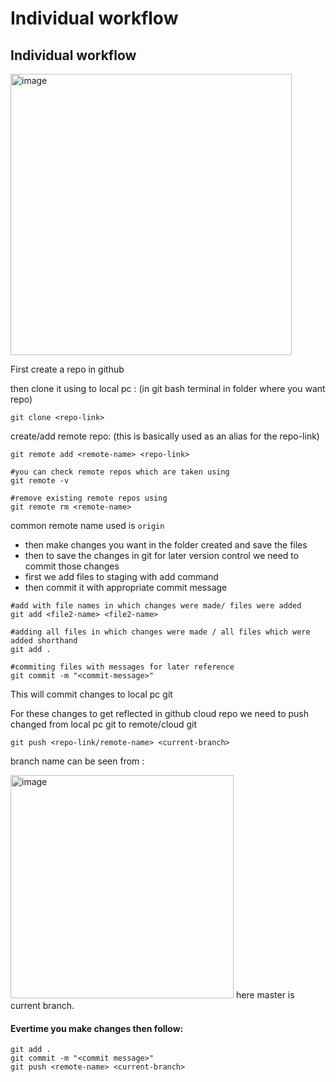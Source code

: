 # Individual workflow

## Individual workflow

<img width="450" alt="image" src="https://user-images.githubusercontent.com/74586376/172043374-762e04a3-ab7c-475a-854c-f735946657b0.png">

First create a repo in github

then clone it using to local pc : (in git bash terminal in folder where you want repo)
```
git clone <repo-link>
```
create/add remote repo: (this is basically used as an alias for the repo-link)
```
git remote add <remote-name> <repo-link>

#you can check remote repos which are taken using
git remote -v

#remove existing remote repos using
git remote rm <remote-name>
```
common remote name used is <code>origin</code>

- then make changes you want in the folder created and save the files 
- then to save the changes in git for later version control we need to commit those changes
- first we add files to staging with add command
- then commit it with appropriate commit message

```
#add with file names in which changes were made/ files were added
git add <file2-name> <file2-name>

#adding all files in which changes were made / all files which were added shorthand 
git add .

#commiting files with messages for later reference
git commit -m "<commit-message>"

```
This will commit changes to local pc git

For these changes to get reflected in github cloud repo we need to push changed from local pc git to remote/cloud git
```
git push <repo-link/remote-name> <current-branch>
```
branch name can be seen from :

<img width="357" alt="image" src="https://user-images.githubusercontent.com/74586376/172044163-0cf5554e-f563-4068-ae80-a5151958005f.png">
here master is current branch.

#### Evertime you make changes then follow:
```
git add .
git commit -m "<commit message>"
git push <remote-name> <current-branch>
```




